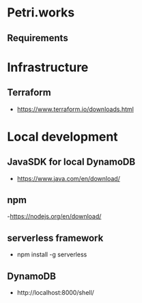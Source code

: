 # Petri.works

## Requirements

# Infrastructure
## Terraform 
- https://www.terraform.io/downloads.html

# Local development
## JavaSDK for local DynamoDB 
- https://www.java.com/en/download/
## npm 
-https://nodejs.org/en/download/
## serverless framework 
- npm install -g serverless
## DynamoDB
- http://localhost:8000/shell/
